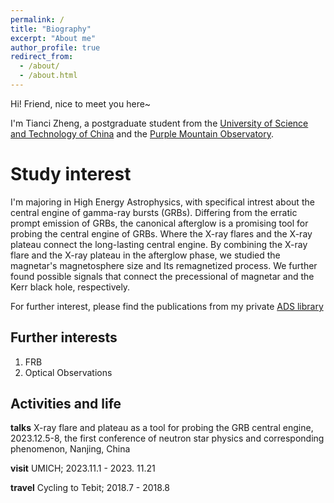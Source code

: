 ```yaml
---
permalink: /
title: "Biography"
excerpt: "About me"
author_profile: true
redirect_from: 
  - /about/
  - /about.html
---
```

Hi! Friend, nice  to meet you here~

I'm Tianci Zheng, a postgraduate student from the [University of Science and Technology of China](https://www.ustc.edu.cn/) and the [Purple Mountain Observatory](http://pmo.cas.cn/). 

Study interest
======
I'm majoring in High Energy Astrophysics, with specifical intrest about the central engine of gamma-ray bursts (GRBs).
Differing from the erratic prompt emission of GRBs, the canonical afterglow is a promising tool for probing the central engine of GRBs. Where the X-ray flares and the X-ray plateau connect the long-lasting central engine. By combining the X-ray flare and the X-ray plateau in the afterglow phase, we studied the magnetar's magnetosphere size and Its remagnetized process. We further found possible signals that connect the precessional of magnetar and the Kerr black hole, respectively.

For further interest, please find the publications from my private [ADS library](https://ui.adsabs.harvard.edu/public-libraries/lgsSLQwzQ0GLO3hxMgFZjA)

Further interests
------
1. FRB
1. Optical Observations 

Activities and life
------

**talks**
X-ray flare and plateau as a tool for probing the GRB central engine, 
2023.12.5-8, the first conference of neutron star physics and corresponding phenomenon, Nanjing, China

**visit**
UMICH; 2023.11.1 - 2023. 11.21

**travel**
Cycling to Tebit; 2018.7 - 2018.8

